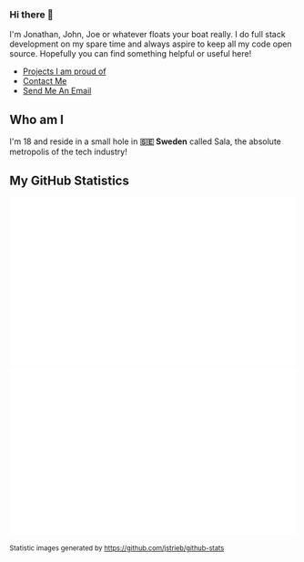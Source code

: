 ### Hi there 👋
I'm Jonathan, John, Joe or whatever floats your boat really. I do full stack development on my spare time and always aspire to keep all my code open source. Hopefully you can find something helpful or useful here!
* [Projects I am proud of](https://familyfriendly.xyz/projects.html)
* [Contact Me](https://familyfriendly.xyz/socials.html)
* [Send Me An Email](mailto:me@familyfriendly.xyz)

## Who am I
I'm 18 and reside in a small hole in **🇸🇪 Sweden** called Sala, the absolute metropolis of the tech industry!

## My GitHub Statistics
![](https://github.com/ffamilyfriendly/github-stats/blob/master/generated/overview.svg)
![](https://github.com/ffamilyfriendly/github-stats/blob/master/generated/languages.svg)

<sup>Statistic images generated by https://github.com/jstrieb/github-stats</sup>
